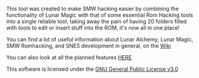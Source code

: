This tool was created to make SMW hacking easier by combining the functionality of Lunar Magic with that of some essential Rom Hacking tools into a single reliable tool, taking away the pain of having 20 folders filled with tools to edit or insert stuff into the ROM, it's now all in one place!

You can find a lot of useful information about Lunar Alchemy, Lunar Magic, SMW Romhacking, and SNES development in general, on the [Wiki](https://github.com/Vawlpe/Lunar-Alchemy/wiki)

You can also look at all the  planned features [HERE](https://docs.google.com/document/d/1HrlVJWKCjPcVIAoZXt8xTMONgAhpVZv2Sf5ueRBPmnY/edit?usp=sharing)


This software is licensed under the [GNU General Public License v3.0](/LICENSE.md)
